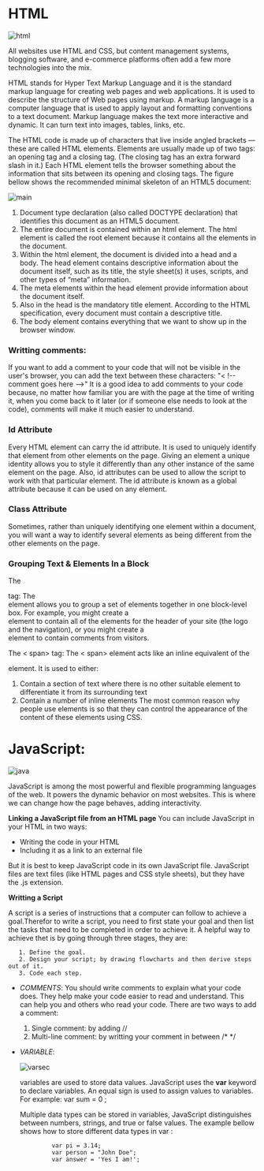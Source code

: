 # HTML 
![html](https://www.edureka.co/blog/wp-content/uploads/2019/06/What-is-HTML.jpg)

All websites use HTML and CSS, but content
management systems, blogging software, and
e-commerce platforms often add a few more
technologies into the mix.

HTML stands for Hyper Text Markup Language and it is the standard markup language for creating web pages and web applications. It is used to describe the structure of Web pages using markup. A markup language is a computer language that is used to apply layout and formatting conventions to a text document. Markup language makes the text more interactive and dynamic. It can turn text into images, tables, links, etc.

The HTML code is made up of characters that live inside angled
brackets — these are called HTML elements. Elements are usually
made up of two tags: an opening tag and a closing tag. (The closing tag
has an extra forward slash in it.) Each HTML element tells the browser
something about the information that sits between its opening and
closing tags.
The figure bellow shows the recommended minimal skeleton of an HTML5 document:

![main](https://www.oreilly.com/library/view/learning-web-design/9781449337513/httpatomoreillycomsourceoreillyimages2257981.png)

1. Document type declaration (also called DOCTYPE declaration) that identifies this document as an HTML5 document.
2. The entire document is contained within an html element. The html element is called the root element because it contains all the   elements in the document.
3. Within the html element, the document is divided into a head and a body. The head element contains descriptive information about the document itself, such as its title, the style sheet(s) it uses, scripts, and other types of “meta” information.
4. The meta elements within the head element provide information about the document itself.
5. Also in the head is the mandatory title element. According to the HTML specification, every document must contain a descriptive title.
6. The body element contains everything that we want to show up in the browser window.

### Writting comments:

If you want to add a comment
to your code that will not be
visible in the user's browser, you
can add the text between these
characters:
"< !-- comment goes here -->"
It is a good idea to add comments to your code because, no matter how familiar you are with the page at the time of writing it, when you come back to it later (or if someone else needs to look at the code), comments will make it much easier to understand.

### Id Attribute
Every HTML element can carry
the id attribute. It is used to
uniquely identify that element
from other elements on the
page. Giving an element a
unique identity allows you to
style it differently than any other
instance of the same element
on the page. Also,  id attributes can be
used to allow the script to work
with that particular element.
The id attribute is known as a
global attribute because it can
be used on any element.

### Class Attribute
Sometimes, rather than uniquely
identifying one element within
a document, you will want a
way to identify several elements
as being different from the
other elements on the page. 


### Grouping Text & Elements In a Block
The <div> tag:
The <div> element allows you to
group a set of elements together
in one block-level box.
For example, you might create
a <div> element to contain all
of the elements for the header
of your site (the logo and the
navigation), or you might create
a <div> element to contain
comments from visitors.

The < span> tag:
The < span> element acts like
an inline equivalent of the <div>
element. It is used to either:
1. Contain a section of text
where there is no other suitable
element to differentiate it from
its surrounding text
2. Contain a number of inline
elements
The most common reason why
people use <span> elements
is so that they can control the
appearance of the content of
these elements using CSS.

# JavaScript:

 ![java](https://hackernoon.com/hn-images/1*bxEkHw1xewxOFjmGunb-Cw.png)

 JavaScript is among the most powerful and flexible programming languages of the web. It powers the dynamic behavior on most websites. This is where we can change how the page behaves, adding interactivity. 

**Linking a JavaScript file from an HTML page**
 You can include JavaScript in your HTML in two ways:
 * Writing the code in your HTML
 * Including it as a link to an external file

 But it is best to keep JavaScript code in its own JavaScript file. JavaScript files are text files (like HTML pages and CSS style sheets), but they have the .js extension.

 **Writting a Script** 

 A script is a series of instructions that a computer can follow to achieve a goal.Therefor to write a script, you need to first state your goal and then list the
tasks that need to be completed in order to achieve it. A helpful way to achieve thet is by going through three stages, they are:
 
       1. Define the goal. 
       2. Design your script; by drawing flowcharts and then derive steps out of it.
       3. Code each step.  

       
  * *COMMENTS*:
    You should write comments to explain what your code does. They help make your code easier to read and understand. This can help you and others who read your code. There are two ways to add a comment:
    1. Single comment: by adding  //  
    2. Multi-line comment: by writting your comment in between  /*   */  
              

  * *VARIABLE*:
  
    ![varsec](https://miro.medium.com/max/734/1*IKWdLy1iqPGcVgaYZDlhvg.png)

     variables are used to store data values. JavaScript uses the **var**  keyword to declare variables. An equal sign is used to assign values to variables.   
            For example: var sum = 0 ;

     Multiple data types can be stored in variables,  JavaScript distinguishes between numbers, strings, and true or false values. The example bellow shows how to store different data types in var :
                
                 var pi = 3.14;
                 var person = "John Doe";
                 var answer = 'Yes I am!';        
     






















